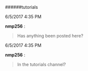 ######tutorials

6/5/2017 4:35 PM

 **nmp256** :

 >Has anything been posted here?

6/5/2017 4:35 PM

 **nmp256** :

 >In the tutorials channel?

